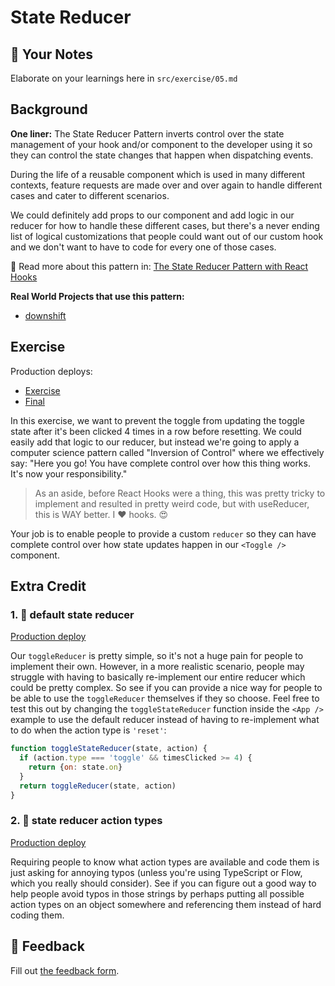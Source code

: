 # State Reducer

## 📝 Your Notes

Elaborate on your learnings here in `src/exercise/05.md`

## Background

**One liner:** The State Reducer Pattern inverts control over the state
management of your hook and/or component to the developer using it so they can
control the state changes that happen when dispatching events.

During the life of a reusable component which is used in many different
contexts, feature requests are made over and over again to handle different
cases and cater to different scenarios.

We could definitely add props to our component and add logic in our reducer for
how to handle these different cases, but there's a never ending list of logical
customizations that people could want out of our custom hook and we don't want
to have to code for every one of those cases.

📜 Read more about this pattern in:
[The State Reducer Pattern with React Hooks](https://kentcdodds.com/blog/the-state-reducer-pattern-with-react-hooks)

**Real World Projects that use this pattern:**

- [downshift](https://github.com/downshift-js/downshift)

## Exercise

Production deploys:

- [Exercise](http://advanced-react-patterns.netlify.app/isolated/exercise/05.js)
- [Final](http://advanced-react-patterns.netlify.app/isolated/final/05.js)

In this exercise, we want to prevent the toggle from updating the toggle state
after it's been clicked 4 times in a row before resetting. We could easily add
that logic to our reducer, but instead we're going to apply a computer science
pattern called "Inversion of Control" where we effectively say: "Here you go!
You have complete control over how this thing works. It's now your
responsibility."

> As an aside, before React Hooks were a thing, this was pretty tricky to
> implement and resulted in pretty weird code, but with useReducer, this is WAY
> better. I ❤️ hooks. 😍

Your job is to enable people to provide a custom `reducer` so they can have
complete control over how state updates happen in our `<Toggle />` component.

## Extra Credit

### 1. 💯 default state reducer

[Production deploy](http://advanced-react-patterns.netlify.app/isolated/final/05.extra-1.js)

Our `toggleReducer` is pretty simple, so it's not a huge pain for people to
implement their own. However, in a more realistic scenario, people may struggle
with having to basically re-implement our entire reducer which could be pretty
complex. So see if you can provide a nice way for people to be able to use the
`toggleReducer` themselves if they so choose. Feel free to test this out by
changing the `toggleStateReducer` function inside the `<App />` example to use
the default reducer instead of having to re-implement what to do when the action
type is `'reset'`:

```javascript
function toggleStateReducer(state, action) {
  if (action.type === 'toggle' && timesClicked >= 4) {
    return {on: state.on}
  }
  return toggleReducer(state, action)
}
```

### 2. 💯 state reducer action types

[Production deploy](http://advanced-react-patterns.netlify.app/isolated/final/05.extra-2.js)

Requiring people to know what action types are available and code them is just
asking for annoying typos (unless you're using TypeScript or Flow, which you
really should consider). See if you can figure out a good way to help people
avoid typos in those strings by perhaps putting all possible action types on an
object somewhere and referencing them instead of hard coding them.

## 🦉 Feedback

Fill out
[the feedback form](https://ws.kcd.im/?ws=Advanced%20React%20Patterns%20%F0%9F%A4%AF&e=05%3A%20State%20Reducer&em=agustin.moranr%40gmail.com).
